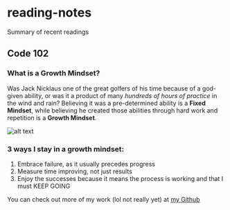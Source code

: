 # reading-notes
Summary of recent readings

## Code 102

### What is a Growth Mindset?
Was Jack Nicklaus one of the great golfers of his time because of a god-given ability, or was it a product of many *hundreds of hours of practice* in the wind and rain?
Believing it was a pre-determined ability is a **Fixed Mindset**, while believing he created those abilities through hard work and repetition is a **Growth Mindset**.

![alt text](https://images.unsplash.com/photo-1591491640784-3232eb748d4b?ixlib=rb-4.0.3&ixid=MnwxMjA3fDB8MHxwaG90by1wYWdlfHx8fGVufDB8fHx8&auto=format&fit=crop&w=687&q=80 "Not Jack Nicklaus")


### 3 ways I stay in a growth mindset:
1. Embrace failure, as it usually precedes progress
2. Measure time improving, not just results
3. Enjoy the successes because it means the process is working and that I must KEEP GOING

You can check out more of my work (lol not really yet) at [my Github](https://github.com/tyler-bennett52)
